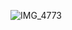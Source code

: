 ![IMG_4773](https://github.com/zeostjh/Magic-Stick/assets/21254119/22c55af9-ad30-4faf-86dd-3451da9b8b64)
